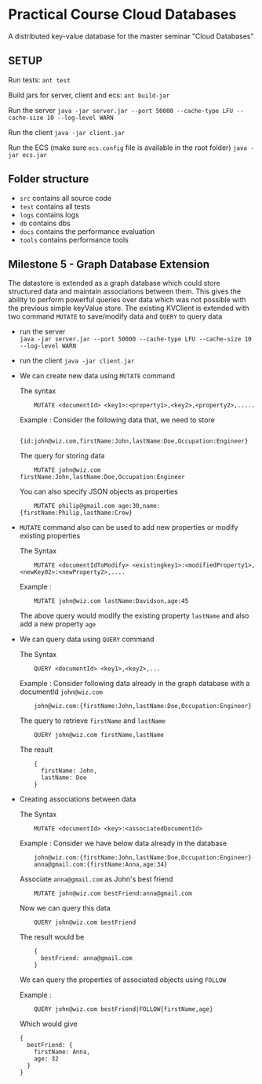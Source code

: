 # Practical Course Cloud Databases

A distributed key-value database for the master seminar "Cloud Databases"

## SETUP
Run tests: 
`ant test`

Build jars for server, client and ecs: 
`ant build-jar`

Run the server
`java -jar server.jar --port 50000 --cache-type LFU --cache-size 10 --log-level WARN`

Run the client
`java -jar client.jar`

Run the ECS (make sure `ecs.config` file is available in the root folder)
`java -jar ecs.jar`

## Folder structure
- `src` contains all source code
- `test` contains all tests
- `logs` contains logs
- `db` contains dbs
- `docs` contains the performance evaluation
- `tools` contains performance tools

## Milestone 5 - Graph Database Extension

The datastore is extended as a graph database which could store structured data and maintain associations between them. This gives the ability to perform powerful queries over data which was not possible with the previous simple keyValue store. The existing KVClient is extended with two command `MUTATE` to save/modify data and `QUERY` to query data

- run the server  
`java -jar server.jar --port 50000 --cache-type LFU --cache-size 10 --log-level WARN`

- run the client
`java -jar client.jar`

- We can create new data using `MUTATE` command
     
    The syntax
    ```
        MUTATE <documentId> <key1>:<property1>,<key2>,<property2>,.....
    ```
    
    Example : Consider the following data that, we need to store
    ```
        {id:john@wiz.com,firstName:John,lastName:Doe,Occupation:Engineer}
    ```
    
    The query for storing data
    ```
        MUTATE john@wiz.com firstName:John,lastName:Doe,Occupation:Engineer
    ```
    You can also specify JSON objects as properties 
    ```
        MUTATE philip@gmail.com age:30,name:{firstName:Philip,lastName:Crow}
    ```
- `MUTATE` command also can be used to add new properties or modify existing properties

    The Syntax
    ```
        MUTATE <documentIdToModify> <existingkey1>:<modifiedProperty1>,<newKey02>:<newProperty2>,....
    ```
    
    Example :  
    ```
        MUTATE john@wiz.com lastName:Davidson,age:45
    ```
    The above query would modify the existing property `lastName` and also add a new property `age`
    
- We can query data using `QUERY` command

    The Syntax
    ```
        QUERY <documentId> <key1>,<key2>,...
    ```
    Example : Consider following data already in the graph database with a documentId `john@wiz.com`
    ```
        john@wiz.com:{firstName:John,lastName:Doe,Occupation:Engineer}
    ```
    
    The query to retrieve `firstName` and `lastName`
    ```
        QUERY john@wiz.com firstName,lastName
    ```    
    The result
    ```
        {
          firstName: John,
          lastName: Doe
        }
    ```
    
- Creating associations between data
    
    The Syntax
    ```
        MUTATE <documentId> <key>:<associatedDocumentId>
    ```
    
    Example : Consider we have below data already in the database
    ```
        john@wiz.com:{firstName:John,lastName:Doe,Occupation:Engineer}
        anna@gmail.com:{firstName:Anna,age:34}
    ```
    
    Associate `anna@gmail.com` as John's best friend
    ```
        MUTATE john@wiz.com bestFriend:anna@gmail.com
    ```
    
    Now we can query this data
    ```
        QUERY john@wiz.com bestFriend
    ```
    The result would be
    ```
        {
          bestFriend: anna@gmail.com
        }
    ```
    We can query the properties of associated objects using `FOLLOW`
    
    Example :
    ```
        QUERY john@wiz.com bestFriend|FOLLOW{firstName,age}
    ```
    Which would give
    ```
    {
      bestFriend: {
        firstName: Anna,
        age: 32
      }
    }
    ```
    
    
    